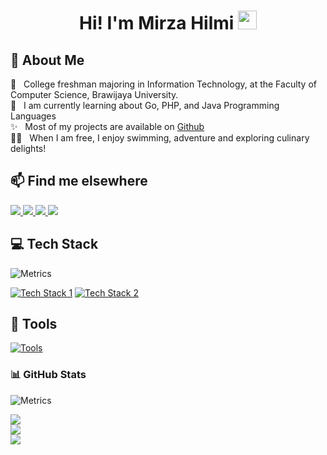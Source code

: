 <h1 align="center">Hi! I'm Mirza Hilmi
    <img src="https://em-content.zobj.net/source/noto-emoji-animations/344/waving-hand_1f44b.gif" width="30px"/>
</h1>

## 🧐 About Me

🏫 &nbsp; College freshman majoring in Information Technology, at the Faculty of Computer Science, Brawijaya University.<br>
🔭 &nbsp; I am currently learning about Go, PHP, and Java Programming Languages<br>
✨ &nbsp; Most of my projects are available on [Github](https://github.com/MirzaHilmi?tab=repositories)<br>
🏄‍♂️ &nbsp; When I am free, I enjoy swimming, adventure and exploring culinary delights!<br>

## 📫 Find me elsewhere
<p>
    <a href="https://www.instagram.com/mirzaahilmi">
        <img src="https://img.shields.io/badge/Instagram-%23E4405F.svg?style=for-the-badge&logo=Instagram&logoColor=white"/>
    </a>
    <a href="https://www.linkedin.com/in/mirzahilmi/">
        <img src="https://img.shields.io/badge/linkedin-%230077B5.svg?style=for-the-badge&logo=linkedin&logoColor=white"/>
    </a>
    <a href="mailto:exquisitemirza@gmail.com">
        <img src="https://img.shields.io/badge/Gmail-D14836?style=for-the-badge&logo=gmail&logoColor=white"/>
    </a>
    <a href="https://discordapp.com/users/456276488963096596">
        <img src="https://img.shields.io/badge/Discord-%235865F2.svg?style=for-the-badge&logo=discord&logoColor=white"/>
    </a>
</p>

## 💻 Tech Stack
![Metrics](https://metrics.lecoq.io/?template=classic&base.header=0&base.activity=0&base.community=0&base.repositories=0&base.metadata=0&isocalendar=1&base=header%2C%20activity%2C%20community%2C%20repositories%2C%20metadata&base.indepth=false&base.hireable=false&base.skip=false&isocalendar=false&isocalendar.duration=full-year&config.timezone=Asia%2FJakarta)

[![Tech Stack 1](https://skillicons.dev/icons?i=java,go,js,php,laravel,supabase)](https://skillicons.dev)
[![Tech Stack 2](https://skillicons.dev/icons?i=redis,mysql,postgres,git,docker)](https://skillicons.dev)

## 🧰 Tools
[![Tools](https://skillicons.dev/icons?i=idea,neovim,vscode,postman,bash,powershell)](https://skillicons.dev)
### 📊 GitHub Stats
![Metrics](https://metrics.lecoq.io/?template=classic&base.header=0&base.activity=0&base.community=0&base.repositories=0&base.metadata=0&isocalendar=1&base=header%2C%20activity%2C%20community%2C%20repositories%2C%20metadata&base.indepth=false&base.hireable=false&base.skip=false&isocalendar=false&isocalendar.duration=full-year&config.timezone=Asia%2FJakarta)

<a href="https://github.com/MirzaHilmi/">
    <img src="https://github-readme-stats-git-masterrstaa-rickstaa.vercel.app/api?username=MirzaHilmi&theme=discord_old_blurple&show_icons=true&count_private=true"/>
</a>
<br>

<a href="https://github.com/MirzaHilmi/">
    <img src="https://streak-stats.demolab.com/?user=MirzaHilmi&theme=discord_old_blurple&currStreakNum=FFFFFF&sideNums=FFFFFF&hide_border"/>
</a>
<br>

<a href="https://github.com/MirzaHilmi/">
    <img src="https://github-readme-stats-git-masterrstaa-rickstaa.vercel.app/api/top-langs/?username=MirzaHilmi&langs_count=10&layout=compact"/>
</a>
<br>

